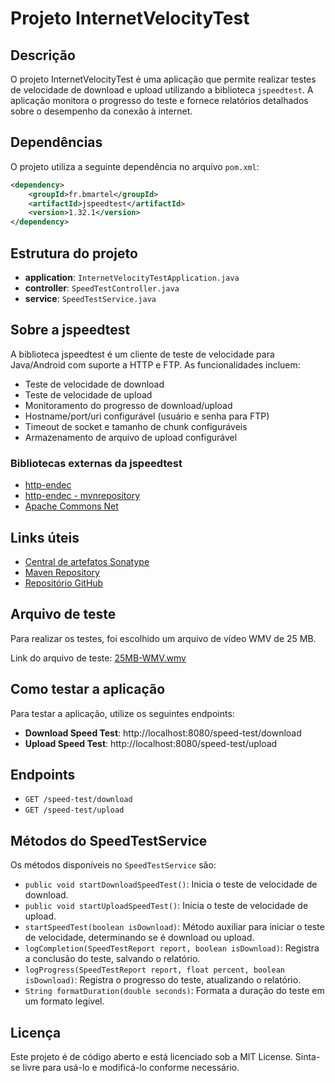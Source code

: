 # Projeto InternetVelocityTest

## Descrição
O projeto InternetVelocityTest é uma aplicação que permite realizar testes de velocidade de download e upload utilizando a biblioteca `jspeedtest`. A aplicação monitora o progresso do teste e fornece relatórios detalhados sobre o desempenho da conexão à internet.

## Dependências
O projeto utiliza a seguinte dependência no arquivo `pom.xml`:

```xml
<dependency>
    <groupId>fr.bmartel</groupId>
    <artifactId>jspeedtest</artifactId>
    <version>1.32.1</version>
</dependency>
```

## Estrutura do projeto
- **application**: `InternetVelocityTestApplication.java`
- **controller**: `SpeedTestController.java`
- **service**: `SpeedTestService.java`

## Sobre a jspeedtest
A biblioteca jspeedtest é um cliente de teste de velocidade para Java/Android com suporte a HTTP e FTP. As funcionalidades incluem:
- Teste de velocidade de download
- Teste de velocidade de upload
- Monitoramento do progresso de download/upload
- Hostname/port/uri configurável (usuário e senha para FTP)
- Timeout de socket e tamanho de chunk configuráveis
- Armazenamento de arquivo de upload configurável

### Bibliotecas externas da jspeedtest
- [http-endec](https://github.com/bertrandmartel/http-endec)
- [http-endec - mvnrepository](https://mvnrepository.com/artifact/fr.bmartel/http-endec/1.04)
- [Apache Commons Net](https://commons.apache.org/proper/commons-net/)

## Links úteis
- [Central de artefatos Sonatype](https://central.sonatype.com/artifact/fr.bmartel/jspeedtest)
- [Maven Repository](https://mvnrepository.com/artifact/fr.bmartel/jspeedtest/1.32.1)
- [Repositório GitHub](https://github.com/bertrandmartel/speed-test-lib)

## Arquivo de teste
Para realizar os testes, foi escolhido um arquivo de vídeo WMV de 25 MB.

Link do arquivo de teste: [25MB-WMV.wmv](https://sampletestfile.com/wp-content/uploads/2023/07/25MB-WMV.wmv)

## Como testar a aplicação
Para testar a aplicação, utilize os seguintes endpoints:

- **Download Speed Test**: http://localhost:8080/speed-test/download
- **Upload Speed Test**: http://localhost:8080/speed-test/upload

## Endpoints
- `GET /speed-test/download`
- `GET /speed-test/upload`

## Métodos do SpeedTestService
Os métodos disponíveis no `SpeedTestService` são:
- `public void startDownloadSpeedTest()`: Inicia o teste de velocidade de download.
- `public void startUploadSpeedTest()`: Inicia o teste de velocidade de upload.
- `startSpeedTest(boolean isDownload)`: Método auxiliar para iniciar o teste de velocidade, determinando se é download ou upload.
- `logCompletion(SpeedTestReport report, boolean isDownload)`: Registra a conclusão do teste, salvando o relatório.
- `logProgress(SpeedTestReport report, float percent, boolean isDownload)`: Registra o progresso do teste, atualizando o relatório.
- `String formatDuration(double seconds)`: Formata a duração do teste em um formato legível.

## Licença

Este projeto é de código aberto e está licenciado sob a MIT License. Sinta-se livre para usá-lo e modificá-lo conforme necessário.
